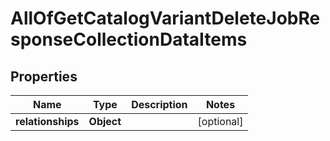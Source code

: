 # AllOfGetCatalogVariantDeleteJobResponseCollectionDataItems

## Properties
Name | Type | Description | Notes
------------ | ------------- | ------------- | -------------
**relationships** | **Object** |  |  [optional]
